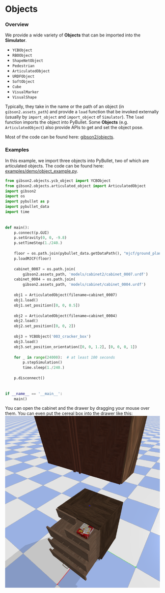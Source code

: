 # Objects

### Overview
We provide a wide variety of **Objects** that can be imported into the **Simulator**.
- `YCBObject`
- `RBOObject`
- `ShapeNetObject`
- `Pedestrian`
- `ArticulatedObject`
- `URDFObject`
- `SoftObject`
- `Cube`
- `VisualMarker`
- `VisualShape`

Typically, they take in the name or the path of an object (in `gibson2.assets_path`) and provide a `load` function that be invoked externally (usually by `import_object` and `import_object` of `Simulator`). The `load` function imports the object into PyBullet. Some **Objects** (e.g. `ArticulatedObject`) also provide APIs to get and set the object pose.

Most of the code can be found here: [gibson2/objects](https://github.com/StanfordVL/iGibson/blob/master/gibson2/objects).

### Examples
In this example, we import three objects into PyBullet, two of which are articulated objects. The code can be found here: [examples/demo/object_example.py](https://github.com/StanfordVL/iGibson/blob/master/examples/demo/object_example.py).

```python
from gibson2.objects.ycb_object import YCBObject
from gibson2.objects.articulated_object import ArticulatedObject
import gibson2
import os
import pybullet as p
import pybullet_data
import time


def main():
    p.connect(p.GUI)
    p.setGravity(0, 0, -9.8)
    p.setTimeStep(1./240.)

    floor = os.path.join(pybullet_data.getDataPath(), "mjcf/ground_plane.xml")
    p.loadMJCF(floor)

    cabinet_0007 = os.path.join(
        gibson2.assets_path, 'models/cabinet2/cabinet_0007.urdf')
    cabinet_0004 = os.path.join(
        gibson2.assets_path, 'models/cabinet/cabinet_0004.urdf')

    obj1 = ArticulatedObject(filename=cabinet_0007)
    obj1.load()
    obj1.set_position([0, 0, 0.5])

    obj2 = ArticulatedObject(filename=cabinet_0004)
    obj2.load()
    obj2.set_position([0, 0, 2])

    obj3 = YCBObject('003_cracker_box')
    obj3.load()
    obj3.set_position_orientation([0, 0, 1.2], [0, 0, 0, 1])

    for _ in range(24000):  # at least 100 seconds
        p.stepSimulation()
        time.sleep(1./240.)

    p.disconnect()


if __name__ == '__main__':
    main()

```

You can open the cabinet and the drawer by dragging your mouse over them. You can even put the cereal box into the drawer like this:
![object](images/object.png)

